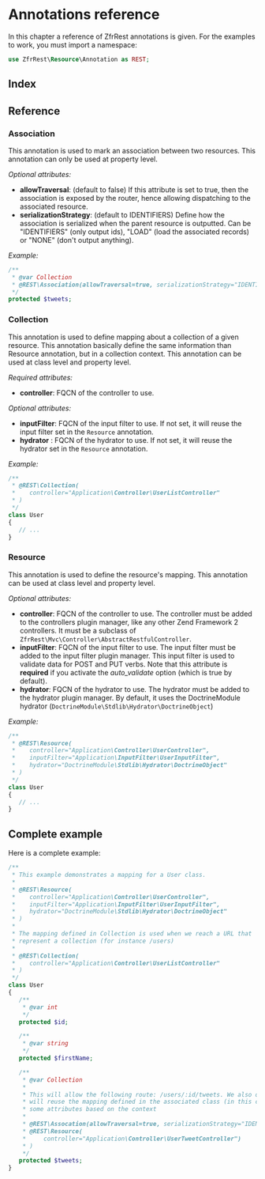# Annotations reference

In this chapter a reference of ZfrRest annotations is given. For the examples to work, you must import a namespace:

```php
use ZfrRest\Resource\Annotation as REST;
```

## Index

## Reference

### Association

This annotation is used to mark an association between two resources. This annotation can only be used at property level.

*Optional attributes:*

* **allowTraversal**: (default to false) If this attribute is set to true, then the association is exposed by the router,
hence allowing dispatching to the associated resource.
* **serializationStrategy**: (default to IDENTIFIERS) Define how the association is serialized when the parent resource
is outputted. Can be "IDENTIFIERS" (only output ids), "LOAD" (load the associated records) or "NONE" (don't output anything).

*Example:*

```php
/**
 * @var Collection
 * @REST\Association(allowTraversal=true, serializationStrategy="IDENTIFIERS")
 */
protected $tweets;
```

### Collection

This annotation is used to define mapping about a collection of a given resource. This annotation basically define
the same information than Resource annotation, but in a collection context. This annotation can be used at class level
and property level.

*Required attributes:*

* **controller**: FQCN of the controller to use.

*Optional attributes:*

* **inputFilter**: FQCN of the input filter to use. If not set, it will reuse the input filter set in the `Resource` annotation.
* **hydrator** : FQCN of the hydrator to use. If not set, it will reuse the hydrator set in the `Resource` annotation.

*Example:*

```php
/**
 * @REST\Collection(
 *    controller="Application\Controller\UserListController"
 * )
 */
class User
{
   // ...
}
```

### Resource

This annotation is used to define the resource's mapping. This annotation can be used at class level and property
level.

*Optional attributes:*

* **controller**: FQCN of the controller to use. The controller must be added to the controllers plugin manager,
like any other Zend Framework 2 controllers. It must be a subclass of `ZfrRest\Mvc\Controller\AbstractRestfulController`.
* **inputFilter**: FQCN of the input filter to use. The input filter must be added to the input
filter plugin manager. This input filter is used to validate data for POST and PUT verbs. Note that this
attribute is **required** if you activate the *auto_validate* option (which is true by default).
* **hydrator**: FQCN of the hydrator to use. The hydrator must be added to the hydrator plugin manager.  By default,
it uses the DoctrineModule hydrator (`DoctrineModule\Stdlib\Hydrator\DoctrineObject`)

*Example:*

```php
/**
 * @REST\Resource(
 *    controller="Application\Controller\UserController",
 *    inputFilter="Application\InputFilter\UserInputFilter",
 *    hydrator="DoctrineModule\Stdlib\Hydrator\DoctrineObject"
 * )
 */
class User
{
   // ...
}
```

## Complete example

Here is a complete example:

```php
/**
 * This example demonstrates a mapping for a User class.
 *
 * @REST\Resource(
 *    controller="Application\Controller\UserController",
 *    inputFilter="Application\InputFilter\UserInputFilter",
 *	  hydrator="DoctrineModule\Stdlib\Hydrator\DoctrineObject"
 * )
 *
 * The mapping defined in Collection is used when we reach a URL that
 * represent a collection (for instance /users)
 *
 * @REST\Collection(
 *    controller="Application\Controller\UserListController"
 * )
 */
class User
{
   /**
    * @var int
    */
   protected $id;

   /**
    * @var string
    */
   protected $firstName;

   /**
    * @var Collection
    *
    * This will allow the following route: /users/:id/tweets. We also override the controller used. By default, it
    * will reuse the mapping defined in the associated class (in this case, Tweet entity), but you may want to override
    * some attributes based on the context
    *
    * @REST\Assocation(allowTraversal=true, serializationStrategy="IDENTIFIERS")
    * @REST\Resource(
    *     controller="Application\Controller\UserTweetController")
    * )
    */
   protected $tweets;
}
```
